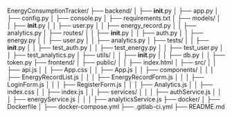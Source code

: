 EnergyConsumptionTracker/
├── backend/
│   ├── __init__.py
│   ├── app.py
│   ├── config.py
│   ├── console.py
│   ├── requirements.txt
│   ├── models/
│   │   ├── __init__.py
│   │   ├── user.py
│   │   ├── energy_record.py
│   │   ├── analytics.py
│   ├── routes/
│   │   ├── __init__.py
│   │   ├── auth.py
│   │   ├── energy.py
│   │   ├── user.py
│   │   ├── analytics.py
│   ├── tests/
│   │   ├── __init__.py
│   │   ├── test_auth.py
│   │   ├── test_energy.py
│   │   ├── test_user.py
│   │   ├── test_analytics.py
│   ├── utils/
│   │   ├── __init__.py
│   │   ├── db.py
│   │   ├── token.py
├── frontend/
│   ├── public/
│   │   ├── index.html
│   ├── src/
│   │   ├── api.js
│   │   ├── App.css
│   │   ├── App.js
│   │   ├── components/
│   │   │   ├── EnergyRecordList.js
│   │   │   ├── EnergyRecordForm.js
│   │   │   ├── LoginForm.js
│   │   │   ├── RegisterForm.js
│   │   │   ├── Analytics.js
│   │   ├── index.css
│   │   ├── index.js
│   │   ├── services/
│   │   │   ├── authService.js
│   │   │   ├── energyService.js
│   │   │   ├── analyticsService.js
├── docker/
│   ├── Dockerfile
│   ├── docker-compose.yml
├── .gitlab-ci.yml
├── README.md

